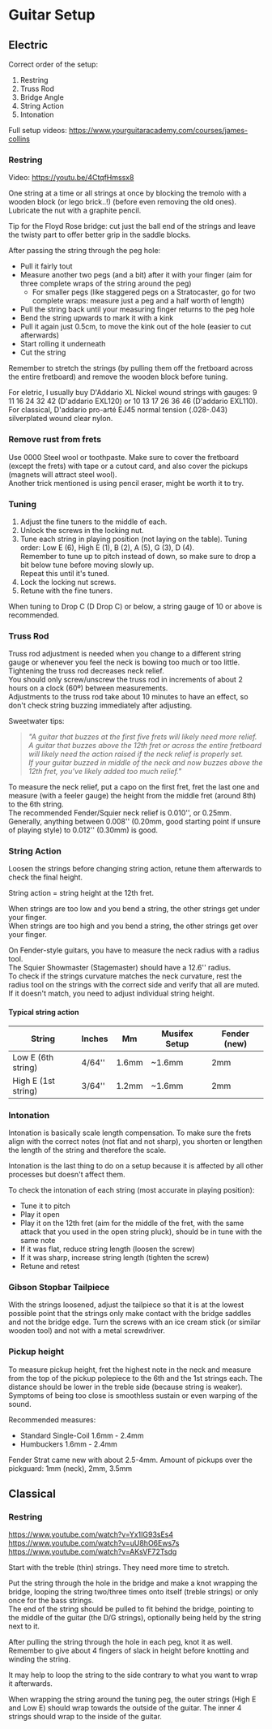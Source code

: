 # Guitar Setup

## Electric

Correct order of the setup:
1. Restring
2. Truss Rod
3. Bridge Angle
4. String Action
5. Intonation

Full setup videos: https://www.yourguitaracademy.com/courses/james-collins

### Restring

Video: https://youtu.be/4CtqfHmssx8

One string at a time or all strings at once by blocking the tremolo with a wooden block (or lego brick..!) (before even removing the old ones).  
Lubricate the nut with a graphite pencil.

Tip for the Floyd Rose bridge: cut just the ball end of the strings and leave the twisty part to offer better grip in the saddle blocks.

After passing the string through the peg hole:
- Pull it fairly tout
- Measure another two pegs (and a bit) after it with your finger (aim for three complete wraps of the string around the peg)
  - For smaller pegs (like staggered pegs on a Stratocaster, go for two complete wraps: measure just a peg and a half worth of length)
- Pull the string back until your measuring finger returns to the peg hole
- Bend the string upwards to mark it with a kink
- Pull it again just 0.5cm, to move the kink out of the hole (easier to cut afterwards)
- Start rolling it underneath
- Cut the string

Remember to stretch the strings (by pulling them off the fretboard across the entire fretboard) and remove the wooden block before tuning.

For eletric, I usually buy D'Addario XL Nickel wound strings with gauges: 9 11 16 24 32 42 (D'addario EXL120) or 10 13 17 26 36 46 (D'addario EXL110).
For classical, D'addario pro-arté EJ45 normal tension (.028-.043) silverplated wound clear nylon. 

### Remove rust from frets

Use 0000 Steel wool or toothpaste. Make sure to cover the fretboard (except the frets) with tape or a cutout card, and also cover the pickups (magnets will attract steel wool).  
Another trick mentioned is using pencil eraser, might be worth it to try.

### Tuning

1. Adjust the fine tuners to the middle of each.
2. Unlock the screws in the locking nut.
3. Tune each string in playing position (not laying on the table).
   Tuning order: Low E (6), High E (1), B (2), A (5), G (3), D (4).  
   Remember to tune up to pitch instead of down, so make sure to drop a bit below tune before moving slowly up.  
   Repeat this until it's tuned.
4. Lock the locking nut screws.
5. Retune with the fine tuners.

When tuning to Drop C (D Drop C) or below, a string gauge of 10 or above is recommended.

### Truss Rod

Truss rod adjustment is needed when you change to a different string gauge or whenever you feel the neck is bowing too much or too little.  
Tightening the truss rod decreases neck relief.  
You should only screw/unscrew the truss rod in increments of about 2 hours on a clock (60º) between measurements.  
Adjustments to the truss rod take about 10 minutes to have an effect, so don't check string buzzing immediately after adjusting.

Sweetwater tips:
> *"A guitar that buzzes at the first five frets will likely need more relief.  
> A guitar that buzzes above the 12th fret or across the entire fretboard will likely need the action raised if the neck relief is properly set.  
> If your guitar buzzed in middle of the neck and now buzzes above the 12th fret, you’ve likely added too much relief."*

To measure the neck relief, put a capo on the first fret, fret the last one and measure (with a feeler gauge) the height from the middle fret (around 8th) to the 6th string.  
The recommended Fender/Squier neck relief is 0.010'', or 0.25mm. Generally, anything between 0.008'' (0.20mm, good starting point if unsure of playing style) to 0.012'' (0.30mm) is good.


### String Action

Loosen the strings before changing string action, retune them afterwards to check the final height.

String action = string height at the 12th fret.

When strings are too low and you bend a string, the other strings get under your finger.  
When strings are too high and you bend a string, the other strings get over your finger.

On Fender-style guitars, you have to measure the neck radius with a radius tool.  
The Squier Showmaster (Stagemaster) should have a 12.6'' radius.  
To check if the strings curvature matches the neck curvature, rest the radius tool on the strings with the correct side and verify that all are muted. If it doesn't match, you need to adjust individual string height.

#### Typical string action

| String              | Inches | Mm    | Musifex Setup | Fender (new) |
| ------------------- | ------ | ----- | ------------- | ------------ |
| Low E (6th string)  | 4/64'' | 1.6mm | ~1.6mm        | 2mm          |
| High E (1st string) | 3/64'' | 1.2mm | ~1.6mm        | 2mm          |


### Intonation

Intonation is basically scale length compensation. To make sure the frets align with the correct notes (not flat and not sharp), you shorten or lengthen the length of the string and therefore the scale.

Intonation is the last thing to do on a setup because it is affected by all other processes but doesn't affect them.

To check the intonation of each string (most accurate in playing position):
- Tune it to pitch
- Play it open
- Play it on the 12th fret (aim for the middle of the fret, with the same attack that you used in the open string pluck), should be in tune with the same note
- If it was flat, reduce string length (loosen the screw)
- If it was sharp, increase string length (tighten the screw)
- Retune and retest


### Gibson Stopbar Tailpiece

With the strings loosened, adjust the tailpiece so that it is at the lowest possible point that the strings only make contact with the bridge saddles and not the bridge edge. Turn the screws with an ice cream stick (or similar wooden tool) and not with a metal screwdriver.

### Pickup height

To measure pickup height, fret the highest note in the neck and measure from the top of the pickup polepiece to the 6th and the 1st strings each. The distance should be lower in the treble side (because string is weaker). Symptoms of being too close is smoothless sustain or even warping of the sound.

Recommended measures:
- Standard Single-Coil 1.6mm - 2.4mm
- Humbuckers 1.6mm - 2.4mm

Fender Strat came new with about 2.5-4mm.
Amount of pickups over the pickguard: 1mm (neck), 2mm, 3.5mm

## Classical

### Restring

https://www.youtube.com/watch?v=Yx1IG93sEs4  
https://www.youtube.com/watch?v=uU8hO6Ews7s  
https://www.youtube.com/watch?v=AKsVF72Tsdg

Start with the treble (thin) strings. They need more time to stretch.

Put the string through the hole in the bridge and make a knot wrapping the bridge, looping the string two/three times onto itself (treble strings) or only once for the bass strings.  
The end of the string should be pulled to fit behind the bridge, pointing to the middle of the guitar (the D/G strings), optionally being held by the string next to it.

After pulling the string through the hole in each peg, knot it as well. Remember to give about 4 fingers of slack in height before knotting and winding the string.

It may help to loop the string to the side contrary to what you want to wrap it afterwards.

When wrapping the string around the tuning peg, the outer strings (High E and Low E) should wrap towards the outside of the guitar. The inner 4 strings should wrap to the inside of the guitar.

